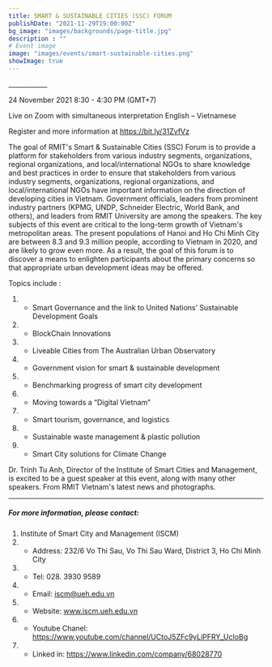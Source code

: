 ```yaml
---
title: SMART & SUSTAINABLE CITIES (SSC) FORUM
publishDate: "2021-11-29T19:00:00Z"
bg_image: "images/backgrounds/page-title.jpg"
description : ""
# Event image
image: "images/events/smart-sustainable-cities.png"
showImage: true
---
```


<!--StartFragment-->

\_\_\_\_\_\_\_\_\_\_\_\_

24 November 2021 
8:30 - 4:30 PM (GMT+7)

Live on Zoom with simultaneous interpretation English – Vietnamese 

Register and more information at https://bit.ly/31ZvfVz


The goal of RMIT's Smart & Sustainable Cities (SSC) Forum is to provide a platform for stakeholders from various industry segments, organizations, regional organizations, and local/international NGOs to share knowledge and best practices in order to ensure that stakeholders from various industry segments, organizations, regional organizations, and local/international NGOs have important information on the direction of developing cities in Vietnam. Government officials, leaders from prominent industry partners (KPMG, UNDP, Schneider Electric, World Bank, and others), and leaders from RMIT University are among the speakers. The key subjects of this event are critical to the long-term growth of Vietnam's metropolitan areas. The present populations of Hanoi and Ho Chi Minh City are between 8.3 and 9.3 million people, according to Vietnam in 2020, and are likely to grow even more. As a result, the goal of this forum is to discover a means to enlighten participants about the primary concerns so that appropriate urban development ideas may be offered.
 

Topics include : 

1. *   Smart Governance and the link to United Nations’ Sustainable Development Goals 
1. *   BlockChain Innovations 
1. *   Liveable Cities from The Australian Urban Observatory 
1. *   Government vision for smart & sustainable development 
1. *   Benchmarking progress of smart city development 
1. *   Moving towards a “Digital Vietnam” 
1. *   Smart tourism, governance, and logistics 
1. *   Sustainable waste management & plastic pollution 
1. *   Smart City solutions for Climate Change
 

Dr. Trinh Tu Anh, Director of the Institute of Smart Cities and Management, is excited to be a guest speaker at this event, along with many other speakers. 
From RMIT Vietnam's latest news and photographs.



***

##### For more information, please contact:
1. Institute of Smart City and Management (ISCM)
2. * Address: 232/6 Vo Thi Sau, Vo Thi Sau Ward, District 3, Ho Chi Minh City
3. * Tel: 028. 3930 9589
3. * Email: iscm@ueh.edu.vn 
3. * Website: www.iscm.ueh.edu.vn
4. * Youtube Chanel: https://www.youtube.com/channel/UCtoJ5ZFc9yLiPFRY_UcIoBg
5. * Linked in: https://www.linkedin.com/company/68028770